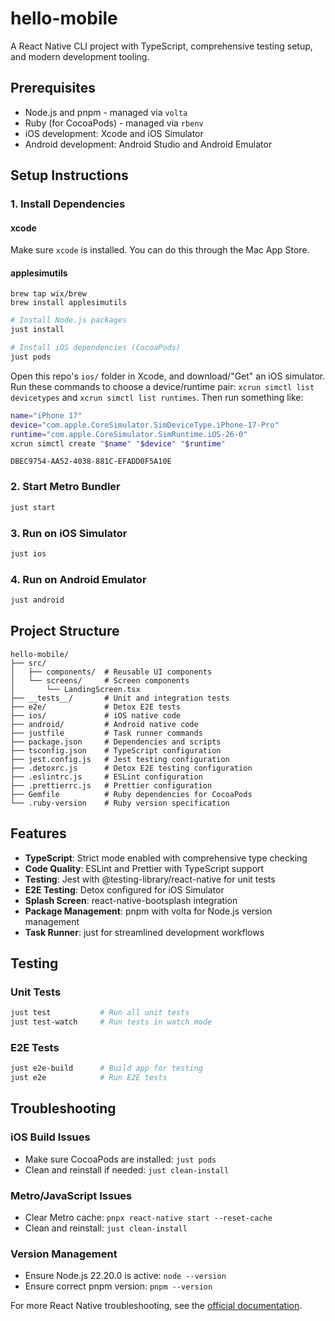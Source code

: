 # hello-mobile

A React Native CLI project with TypeScript, comprehensive testing setup, and modern development tooling.

## Prerequisites

- Node.js and pnpm - managed via `volta`
- Ruby (for CocoaPods) - managed via `rbenv`
- iOS development: Xcode and iOS Simulator
- Android development: Android Studio and Android Emulator

## Setup Instructions

### 1. Install Dependencies

#### xcode

Make sure `xcode` is installed. You can do this through the Mac App Store.

#### applesimutils

```shell
brew tap wix/brew
brew install applesimutils
```

```bash
# Install Node.js packages
just install

# Install iOS dependencies (CocoaPods)
just pods
```

Open this repo's `ios/` folder in Xcode, and download/"Get" an iOS simulator. Run these commands to choose a device/runtime pair: `xcrun simctl list devicetypes` and `xcrun simctl list runtimes`. Then run something like:

```bash
name="iPhone 17"
device="com.apple.CoreSimulator.SimDeviceType.iPhone-17-Pro"
runtime="com.apple.CoreSimulator.SimRuntime.iOS-26-0"
xcrun simctl create "$name" "$device" "$runtime"
```

`DBEC9754-AA52-4038-881C-EFADD0F5A10E`

### 2. Start Metro Bundler

```bash
just start
```

### 3. Run on iOS Simulator

```bash
just ios
```

### 4. Run on Android Emulator

```bash
just android
```

## Project Structure

```
hello-mobile/
├── src/
│   ├── components/  # Reusable UI components
│   └── screens/     # Screen components
│       └── LandingScreen.tsx
├── __tests__/       # Unit and integration tests
├── e2e/             # Detox E2E tests
├── ios/             # iOS native code
├── android/         # Android native code
├── justfile         # Task runner commands
├── package.json     # Dependencies and scripts
├── tsconfig.json    # TypeScript configuration
├── jest.config.js   # Jest testing configuration
├── .detoxrc.js      # Detox E2E testing configuration
├── .eslintrc.js     # ESLint configuration
├── .prettierrc.js   # Prettier configuration
├── Gemfile          # Ruby dependencies for CocoaPods
└── .ruby-version    # Ruby version specification
```

## Features

- **TypeScript**: Strict mode enabled with comprehensive type checking
- **Code Quality**: ESLint and Prettier with TypeScript support
- **Testing**: Jest with @testing-library/react-native for unit tests
- **E2E Testing**: Detox configured for iOS Simulator
- **Splash Screen**: react-native-bootsplash integration
- **Package Management**: pnpm with volta for Node.js version management
- **Task Runner**: just for streamlined development workflows

## Testing

### Unit Tests

```bash
just test           # Run all unit tests
just test-watch     # Run tests in watch mode
```

### E2E Tests

```bash
just e2e-build      # Build app for testing
just e2e            # Run E2E tests
```

## Troubleshooting

### iOS Build Issues

- Make sure CocoaPods are installed: `just pods`
- Clean and reinstall if needed: `just clean-install`

### Metro/JavaScript Issues

- Clear Metro cache: `pnpx react-native start --reset-cache`
- Clean and reinstall: `just clean-install`

### Version Management

- Ensure Node.js 22.20.0 is active: `node --version`
- Ensure correct pnpm version: `pnpm --version`

For more React Native troubleshooting, see the [official documentation](https://reactnative.dev/docs/troubleshooting).
